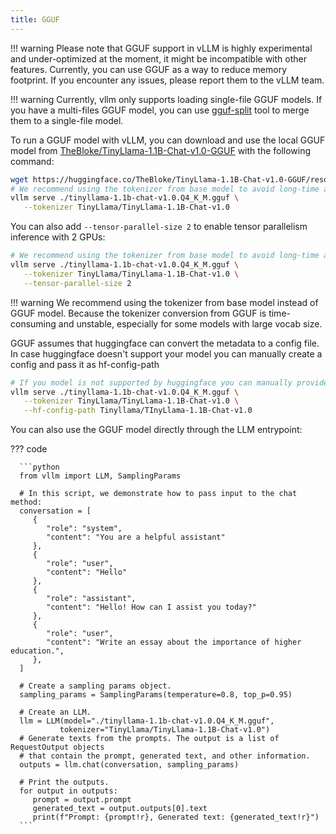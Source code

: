 ```yaml
---
title: GGUF
---
```


!!! warning
    Please note that GGUF support in vLLM is highly experimental and under-optimized at the moment, it might be incompatible with other features. Currently, you can use GGUF as a way to reduce memory footprint. If you encounter any issues, please report them to the vLLM team.

!!! warning
    Currently, vllm only supports loading single-file GGUF models. If you have a multi-files GGUF model, you can use [gguf-split](https://github.com/ggerganov/llama.cpp/pull/6135) tool to merge them to a single-file model.

To run a GGUF model with vLLM, you can download and use the local GGUF model from [TheBloke/TinyLlama-1.1B-Chat-v1.0-GGUF](https://huggingface.co/TheBloke/TinyLlama-1.1B-Chat-v1.0-GGUF) with the following command:

```bash
wget https://huggingface.co/TheBloke/TinyLlama-1.1B-Chat-v1.0-GGUF/resolve/main/tinyllama-1.1b-chat-v1.0.Q4_K_M.gguf
# We recommend using the tokenizer from base model to avoid long-time and buggy tokenizer conversion.
vllm serve ./tinyllama-1.1b-chat-v1.0.Q4_K_M.gguf \
   --tokenizer TinyLlama/TinyLlama-1.1B-Chat-v1.0
```

You can also add `--tensor-parallel-size 2` to enable tensor parallelism inference with 2 GPUs:

```bash
# We recommend using the tokenizer from base model to avoid long-time and buggy tokenizer conversion.
vllm serve ./tinyllama-1.1b-chat-v1.0.Q4_K_M.gguf \
   --tokenizer TinyLlama/TinyLlama-1.1B-Chat-v1.0 \
   --tensor-parallel-size 2
```

!!! warning
    We recommend using the tokenizer from base model instead of GGUF model. Because the tokenizer conversion from GGUF is time-consuming and unstable, especially for some models with large vocab size.

GGUF assumes that huggingface can convert the metadata to a config file. In case huggingface doesn't support your model you can manually create a config and pass it as hf-config-path

```bash
# If you model is not supported by huggingface you can manually provide a huggingface compatible config path
vllm serve ./tinyllama-1.1b-chat-v1.0.Q4_K_M.gguf \
   --tokenizer TinyLlama/TinyLlama-1.1B-Chat-v1.0 \
   --hf-config-path Tinyllama/TInyLlama-1.1B-Chat-v1.0
```

You can also use the GGUF model directly through the LLM entrypoint:

??? code

      ```python
      from vllm import LLM, SamplingParams

      # In this script, we demonstrate how to pass input to the chat method:
      conversation = [
         {
            "role": "system",
            "content": "You are a helpful assistant"
         },
         {
            "role": "user",
            "content": "Hello"
         },
         {
            "role": "assistant",
            "content": "Hello! How can I assist you today?"
         },
         {
            "role": "user",
            "content": "Write an essay about the importance of higher education.",
         },
      ]

      # Create a sampling params object.
      sampling_params = SamplingParams(temperature=0.8, top_p=0.95)

      # Create an LLM.
      llm = LLM(model="./tinyllama-1.1b-chat-v1.0.Q4_K_M.gguf",
               tokenizer="TinyLlama/TinyLlama-1.1B-Chat-v1.0")
      # Generate texts from the prompts. The output is a list of RequestOutput objects
      # that contain the prompt, generated text, and other information.
      outputs = llm.chat(conversation, sampling_params)

      # Print the outputs.
      for output in outputs:
         prompt = output.prompt
         generated_text = output.outputs[0].text
         print(f"Prompt: {prompt!r}, Generated text: {generated_text!r}")
      ```
